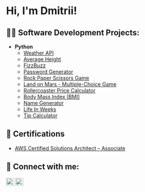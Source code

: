 <h1>Hi, I'm Dmitrii! </h1>

<h2>👨‍💻 Software Development Projects:</h2>

- <b>Python</b>
  - [Weather API
](https://github.com/itsdmitrii/weather_api.git)
  - [Average Height
](https://github.com/itsdmitrii/average_height)
  - [FizzBuzz](https://github.com/itsdmitrii/fizz_buzz)
  - [Password Generator](https://github.com/itsdmitrii/password_generator_project)
  - [Rock Paper Scissors Game](https://github.com/itsdmitrii/game_rock_paper_scissors)
  - [Land on Mars - Multiple-Choice Game](https://github.com/itsdmitrii/land_on_mars)
  - [Rollercoaster Price Calculator](https://github.com/itsdmitrii/rollercoaster_price_calculator)
  - [Body Mass Index (BMI)](https://github.com/itsdmitrii/body_mass_index)
  - [Name Generator](https://github.com/itsdmitrii/name_generator.git)
  - [Life In Weeks](https://github.com/itsdmitrii/life_in_weeks_project.git)
  - [Tip Calculator](https://github.com/itsdmitrii/tip_calculator.git)

<h2>📄 Certifications</h2>

- [AWS Certified Solutions Architect – Associate](https://aws.amazon.com/ru/certification/certified-solutions-architect-associate/)

<h2> 🤳 Connect with me:</h2>

[<img align="left" alt="DmitriiDorogov | Twitter" width="22px" src="https://cdn.jsdelivr.net/npm/simple-icons@v3/icons/twitter.svg" />][twitter]
[<img align="left" alt="DmitriiDorogov | LinkedIn" width="22px" src="https://cdn.jsdelivr.net/npm/simple-icons@v3/icons/linkedin.svg" />][linkedin]

[twitter]: https://twitter.com/DorogovDmitrii
[linkedin]: https://www.linkedin.com/in/ddmitrii/

